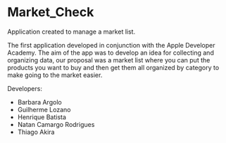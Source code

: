 # Market_Check
Application created to manage a market list.

The first application developed in conjunction with the Apple Developer Academy. The aim of the app was to develop an idea for collecting and organizing data, our proposal was a market list where you can put the products you want to buy and then get them all organized by category to make going to the market easier.

Developers: 

 - Barbara Argolo 
 - Guilherme Lozano
 - Henrique Batista
 - Natan Camargo Rodrigues
 - Thiago Akira
